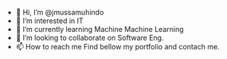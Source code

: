 - 👋 Hi, I’m @jmussamuhindo
- 👀 I’m interested in IT
- 🌱 I’m currently learning Machine Machine Learning
- 💞️ I’m looking to collaborate on Software Eng.
- 📫 How to reach me Find bellow my portfolio and contach me.

<!---
jmussamuhindo/jmussamuhindo is a ✨ special ✨ repository because its `README.md` (this file) appears on your GitHub profile.
You can click the Preview link to take a look at your changes.
--->
